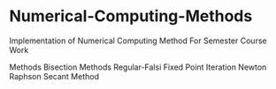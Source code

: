 # Numerical-Computing-Methods
Implementation of Numerical Computing Method For Semester Course Work 

Methods
Bisection Methods
Regular-Falsi 
Fixed Point Iteration
Newton Raphson
Secant Method
